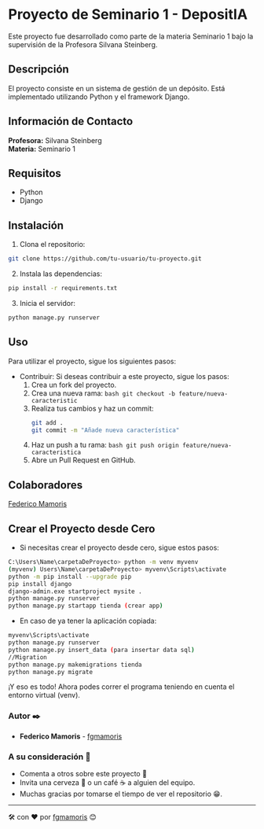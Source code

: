 # Proyecto de Seminario 1 - DepositIA

Este proyecto fue desarrollado como parte de la materia Seminario 1 bajo la supervisión de la Profesora Silvana Steinberg.

## Descripción

El proyecto consiste en un sistema de gestión de un depósito. Está implementado utilizando Python y el framework Django.

## Información de Contacto

**Profesora:** Silvana Steinberg  
**Materia:** Seminario 1

## Requisitos

- Python
- Django

## Instalación
1. Clona el repositorio:
```bash
git clone https://github.com/tu-usuario/tu-proyecto.git
```
2. Instala las dependencias:

```bash
pip install -r requirements.txt
```
3. Inicia el servidor:
```bash
python manage.py runserver
```
## Uso
Para utilizar el proyecto, sigue los siguientes pasos:

* Contribuir:
  Si deseas contribuir a este proyecto, sigue los pasos:
    1. Crea un fork del proyecto.
    2. Crea una nueva rama:
      ```bash
      git checkout -b feature/nueva-caracteristic
      ```       
    4. Realiza tus cambios y haz un commit:
       ```bash
       git add .
       git commit -m "Añade nueva característica"
       ```
    5. Haz un push a tu rama:
      ```bash
         git push origin feature/nueva-caracteristica
      ```
    6. Abre un Pull Request en GitHub.

## Colaboradores
[Federico Mamoris](https://github.com/fgmamoris)

## Crear el Proyecto desde Cero
* Si necesitas crear el proyecto desde cero, sigue estos pasos:
```bash
C:\Users\Name\carpetaDeProyecto> python -m venv myvenv  
(myvenv) Users\Name\carpetaDeProyecto> myvenv\Scripts\activate
python -m pip install --upgrade pip
pip install django
django-admin.exe startproject mysite .
python manage.py runserver
python manage.py startapp tienda (crear app)
```
* En caso de ya tener la aplicación copiada:
```bash
myvenv\Scripts\activate
python manage.py runserver
python manage.py insert_data (para insertar data sql)
//Migration
python manage.py makemigrations tienda
python manage.py migrate
```
¡Y eso es todo! Ahora podes correr el programa teniendo en cuenta el entorno virtual (venv).

### Autor :black_nib:

* **Federico Mamoris** - [fgmamoris](https://www.linkedin.com/in/federico-mamoris/)

### A su consideración :gift:

* Comenta a otros sobre este proyecto :mega:
* Invita una cerveza :beer: o un café :coffee: a alguien del equipo. 
* Muchas gracias por tomarse el tiempo de ver el repositorio :grin:.


---
:hammer_and_wrench: con :hearts: por [fgmamoris](https://github.com/fgmamoris) :blush:
